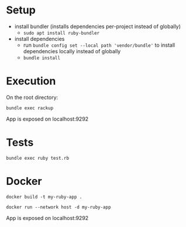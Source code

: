 # Setup
- install bundler (installs dependencies per-project instead of globally)
  - `sudo apt install ruby-bundler`
- install dependencies
  - run `bundle config set --local path 'vendor/bundle'` to install dependencies locally instead of globally
  - `bundle install`

# Execution

On the root directory:

```bundle exec rackup```

App is exposed on localhost:9292

# Tests

```bundle exec ruby test.rb```

# Docker

```docker build -t my-ruby-app .```

```docker run --network host -d my-ruby-app```

App is exposed on localhost:9292